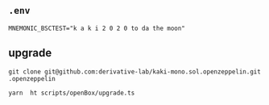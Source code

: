 


## `.env`

```
MNEMONIC_BSCTEST="k a k i 2 0 2 0 to da the moon"
```

## upgrade
```
git clone git@github.com:derivative-lab/kaki-mono.sol.openzeppelin.git .openzeppelin

yarn  ht scripts/openBox/upgrade.ts
```
